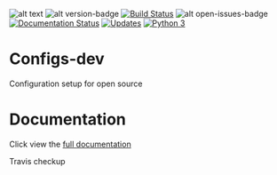 ![alt text](https://img.shields.io/github/license/hagaika/Configs-dev)
![alt version-badge](https://img.shields.io/badge/dynamic/yaml?color=blue&label=version&query=version&url=https%3A%2F%2Fraw.githubusercontent.com%2Fhagaika%2FConfigs-dev%2Fmaster%2Fpackage.yaml&logo=appveyor)
[![Build Status](https://www.travis-ci.org/hagaika/Configs-dev.svg?branch=master)](https://www.travis-ci.org/hagaika/Configs-dev)
![alt open-issues-badge](https://img.shields.io/github/issues-raw/hagaika/Configs-dev)
[![Documentation Status](https://readthedocs.org/projects/configs-dev/badge/?version=latest)](https://configs-dev.readthedocs.io/en/latest/?badge=latest)
[![Updates](https://pyup.io/repos/github/hagaika/Configs-dev/shield.svg)](https://pyup.io/repos/github/hagaika/Configs-dev/)
[![Python 3](https://pyup.io/repos/github/hagaika/Configs-dev/python-3-shield.svg)](https://pyup.io/repos/github/hagaika/Configs-dev/)




# Configs-dev
Configuration setup for open source

# Documentation
Click view the [full documentation](https://configs-dev.readthedocs.io/en/latest/)


Travis checkup
